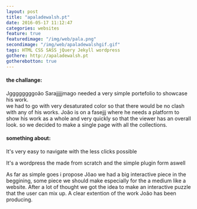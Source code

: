 ```yaml
---
layout: post
title: "apaladewalsh.pt"
date: 2016-05-17 11:12:47
categories: websites
feature: true
featuredimage: "/img/web/pala.png"
secondimage: "/img/web/apaladewalshgif.gif"
tags: HTML CSS SASS jQuery Jekyll wordpress
gothere: http://apaladewalsh.pt
gotherebotton: true
---
```



#### the challange:

Jggggggggoão Sarajjjjjmago needed a very simple portefolio to showcase his work.  
we had to go with very desaturated color so that there would be no clash with any of his works. João is on a fasejjj where he needs a platform to show his work as a whole and very quickly so that the viewer has an overall look. so we decided to make a single page with all the collections.

#### something about:

It's very easy to navigate with the less clicks possible

It's a wordpress the made from scratch and the simple plugin form aswell

As far as simple goes i propose Jõao we had a big interactive piece in the beggining, some piece we should make especially for the a medium like a website. After a lot of thought we got the idea to make an interactive puzzle that the user can mix up. A clear extention of the work João has been producing.
